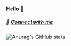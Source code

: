 #### Hello 👋
##### 💬 [Connect with me](https://wannabtechie.com/)
![Anurag's GitHub stats](https://github-readme-stats.vercel.app/api?username=DeexithParand2k2&show_icons=true)
<!--
**DeexithParand2k2/DeexithParand2k2** is a ✨ _special_ ✨ repository because its `README.md` (this file) appears on your GitHub profile.

Here are some ideas to get you started:

- 🔭 I’m currently working on ...
- 🌱 I’m currently learning ...
- 👯 I’m looking to collaborate on ...
- 🤔 I’m looking for help with ...
- 💬 Ask me about ...
- 📫 How to reach me: ...
- 😄 Pronouns: ...
- ⚡ Fun fact: ...
-->
